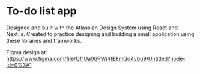 # To-do list app

Designed and built with the Atlassian Design System using React and Next.js. 
Created to practice designing and building a small application using these libraries and framworks.

Figma design at: https://www.figma.com/file/Qf1Ua06PWj4tE8mQo4ybu9/Untitled?node-id=0%3A1
